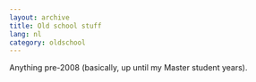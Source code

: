 ```yaml
---
layout: archive
title: Old school stuff
lang: nl
category: oldschool
---
```


Anything pre-2008 (basically, up until my Master student years).

